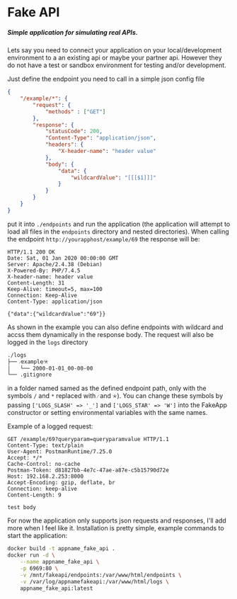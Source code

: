 # Fake API

##### Simple application for simulating real APIs.

Lets say you need to connect your application on your local/development environment to a an existing api or maybe your partner api.
However they do not have a test or sandbox environment for testing and/or development. 


Just define the endpoint you need to call in a simple json config file
```json
{
    "/example/*": {
        "request": {
            "methods" : ["GET"]
        },
        "response": {
            "statusCode": 200,
            "Content-Type": "application/json",
            "headers": {
                "X-header-name": "header value"
            },
            "body": {
                "data": {
                    "wildcardValue": "[[[$1]]]"
                }
            }
        }
    }
}
```
put it into `./endpoints` and run the application (the application will attempt to load all files in the `endpoints` directory and nested directories). When calling the endpoint `http://yourapphost/example/69` the response will be:
```http request
HTTP/1.1 200 OK
Date: Sat, 01 Jan 2020 00:00:00 GMT
Server: Apache/2.4.38 (Debian)
X-Powered-By: PHP/7.4.5
X-header-name: header value
Content-Length: 31
Keep-Alive: timeout=5, max=100
Connection: Keep-Alive
Content-Type: application/json

{"data":{"wildcardValue":"69"}}
```
As shown in the example you can also define endpoints with wildcard and accss them dynamically in the response body.
The request will also be logged in the `logs` directory
```bash
./logs
├── ⁄example⁄🞯
│   └── 2000-01-01_00-00-00
└── .gitignore
```
in a folder named samed as the defined endpoint path, only with the symbols `/` and `*` replaced with `⁄` and `🞯`). You can change these symbols by passing `['LOGS_SLASH' => '_']` and `['LOGS_STAR' => 'W']` into the FakeApp constructor or setting environmental variables with the same names.

Example of a logged request:
```http request
GET /example/69?queryparam=queryparamvalue HTTP/1.1
Content-Type: text/plain
User-Agent: PostmanRuntime/7.25.0
Accept: */*
Cache-Control: no-cache
Postman-Token: d81827bb-4e7c-47ae-a87e-c5b15790d72e
Host: 192.168.2.253:8000
Accept-Encoding: gzip, deflate, br
Connection: keep-alive
Content-Length: 9

test body
```
For now the application only supports json requests and responses, I'll add more when I feel like it.
Installation is pretty simple, example commands to start the application:
```bash
docker build -t appname_fake_api .
docker run -d \
    --name appname_fake_api \
    -p 6969:80 \
    -v /mnt/fakeapi/endpoints:/var/www/html/endpoints \
    -v /var/log/appnamefakeapi:/var/www/html/logs \
    appname_fake_api:latest
```